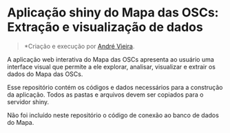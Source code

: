 Aplicação shiny do Mapa das OSCs: Extração e visualização de dados
==================================================================

> *Criação e execução por [André Vieira](https://ahpvieira.github.io/).

A aplicação web interativa do Mapa das OSCs apresenta ao usuário uma interface visual que permite a ele explorar, analisar, visualizar e extrair os dados do Mapa das OSCs.

Esse repositório contém os códigos e dados necessários para a construção da aplicação. Todos as pastas e arquivos devem ser copiados para o servidor shiny.

Não foi incluído neste repositório o código de conexão ao banco de dados do Mapa.
